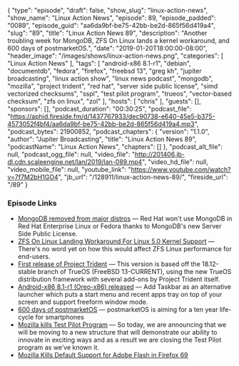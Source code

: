{
  "type": "episode",
  "draft": false,
  "show_slug": "linux-action-news",
  "show_name": "Linux Action News",
  "episode": 89,
  "episode_padded": "0089",
  "episode_guid": "aa6da9bf-be75-42bb-be2d-865f56d419a4",
  "slug": "89",
  "title": "Linux Action News 89",
  "description": "Another troubling week for MongoDB, ZFS On Linux lands a kernel workaround, and 600 days of postmarketOS.",
  "date": "2019-01-20T18:00:00-08:00",
  "header_image": "/images/shows/linux-action-news.png",
  "categories": [
    "Linux Action News"
  ],
  "tags": [
    "android-x86 8.1-r1",
    "debian",
    "documentdb",
    "fedora",
    "firefox",
    "freebsd 13",
    "greg kh",
    "jupiter broadcasting",
    "linux action show",
    "linux news podcast",
    "mongodb",
    "mozilla",
    "project trident",
    "red hat",
    "server side public license",
    "simd vectorized checksums",
    "sspl",
    "test pilot program",
    "trueos",
    "vector-based checksum",
    "zfs on linux",
    "zol"
  ],
  "hosts": [
    "chris"
  ],
  "guests": [],
  "sponsors": [],
  "podcast_duration": "00:30:25",
  "podcast_file": "https://aphid.fireside.fm/d/1437767933/dec90738-e640-45e5-b375-4573052f4bf4/aa6da9bf-be75-42bb-be2d-865f56d419a4.mp3",
  "podcast_bytes": 21900852,
  "podcast_chapters": {
    "version": "1.1.0",
    "author": "Jupiter Broadcasting",
    "title": "Linux Action News 89",
    "podcastName": "Linux Action News",
    "chapters": []
  },
  "podcast_alt_file": null,
  "podcast_ogg_file": null,
  "video_file": "http://201406.jb-dl.cdn.scaleengine.net/lan/2019/lan-089.mp4",
  "video_hd_file": null,
  "video_mobile_file": null,
  "youtube_link": "https://www.youtube.com/watch?v=7f7M2bH1GO4",
  "jb_url": "/128911/linux-action-news-89/",
  "fireside_url": "/89"
}


### Episode Links

  * [MongoDB removed from major distros](https://www.zdnet.com/article/mongodb-open-source-server-side-public-license-rejected/ "MongoDB removed from major distros") — Red Hat won't use MongoDB in Red Hat Enterprise Linux or Fedora thanks to MongoDB's new Server Side Public License.
  * [ZFS On Linux Landing Workaround For Linux 5.0 Kernel Support](https://www.phoronix.com/scan.php?page=news_item&px=ZFS-On-Linux-5.0-Workaround "ZFS On Linux Landing Workaround For Linux 5.0 Kernel Support") — There's no word yet on how this would affect ZFS Linux performance for end-users.
  * [First release of Project Trident](http://www.project-trident.org/post/2019-01-15_18.12-release_available/ "First release of Project Trident") — This version is based off the 18.12-stable branch of TrueOS (FreeBSD 13-CURRENT), using the new TrueOS distribution framework with several add-ons by Project Trident itself. 
  * [Android-x86 8.1-r1 (Oreo-x86) released](http://www.android-x86.org/releases/releasenote-8-1-r1 "Android-x86 8.1-r1 \(Oreo-x86\) released") — Add Taskbar as an alternative launcher which puts a start menu and recent apps tray on top of your screen and support freeform window mode.
  * [600 days of postmarketOS](https://postmarketos.org/blog/2019/01/16/600-days-of-postmarketOS/ "600 days of postmarketOS") — postmarketOS is aiming for a ten year life-cycle for smartphones
  * [Mozilla kills Test Pilot Program](https://blog.mozilla.org/blog/2019/01/15/evolving-firefoxs-culture-of-experimentation-a-thank-you-from-the-test-pilot-program/ "Mozilla kills Test Pilot Program") — So today, we are announcing that we will be moving to a new structure that will demonstrate our ability to innovate in exciting ways and as a result we are closing the Test Pilot program as we’ve known it.
  * [Mozilla Kills Default Support for Adobe Flash in Firefox 69](https://threatpost.com/flash-default-mozilla-firefox-69/140814/ "Mozilla Kills Default Support for Adobe Flash in Firefox 69")


